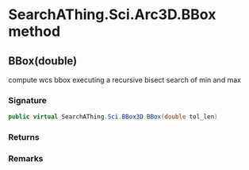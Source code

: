 # SearchAThing.Sci.Arc3D.BBox method
## BBox(double)
compute wcs bbox executing a recursive bisect search of min and max

### Signature
```csharp
public virtual SearchAThing.Sci.BBox3D BBox(double tol_len)
```
### Returns

### Remarks

